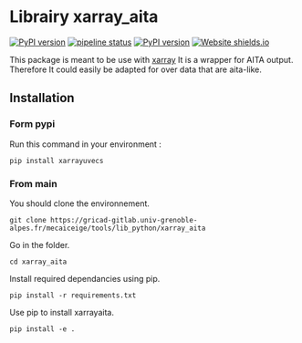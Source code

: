 # Librairy xarray_aita

[![PyPI version](https://img.shields.io/badge/license-GPLv3-blue.svg)](https://gricad-gitlab.univ-grenoble-alpes.fr/mecaiceige/tools/lib_python/xarray_aita/-/blob/main/LICENSE)
[![pipeline status](https://gricad-gitlab.univ-grenoble-alpes.fr/mecaiceige/tools/lib_python/xarray_aita/badges/main/pipeline.svg)](https://gricad-gitlab.univ-grenoble-alpes.fr/mecaiceige/tools/lib_python/xarray_aita/-/commits/main)
[![PyPI version](https://badge.fury.io/py/xarrayaita.svg)](https://badge.fury.io/py/xarrayaita)
[![Website shields.io](https://img.shields.io/website-up-down-green-red/http/shields.io.svg)](https://mecaiceige.gricad-pages.univ-grenoble-alpes.fr/tools/lib_python/xarray_aita/)


This package is meant to be use with [xarray](https://github.com/pydata/xarray)
It is a wrapper for AITA output. Therefore It could easily be adapted for over data that are aita-like.

## Installation

### Form pypi

Run this command in your environment :

`pip install xarrayuvecs`

### From main

You should clone the environnement.

`git clone https://gricad-gitlab.univ-grenoble-alpes.fr/mecaiceige/tools/lib_python/xarray_aita`

Go in the folder.

`cd xarray_aita`

Install required dependancies using pip.

`pip install -r requirements.txt`

Use pip to install xarrayaita.

`pip install -e .`

